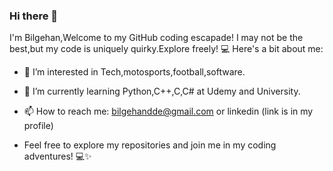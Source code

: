 ### Hi there 👋

I'm Bilgehan,Welcome to my GitHub coding escapade! 
I may not be the best,but my code is uniquely quirky.Explore freely! 💻
Here's a bit about me: 

- 👀 I’m interested in Tech,motosports,football,software.
- 🌱 I’m currently learning Python,C++,C,C# at Udemy and University.
- 📫 How to reach me: bilgehandde@gmail.com or linkedin (link is in my profile)

- Feel free to explore my repositories and join me in my coding adventures! 💻✨
